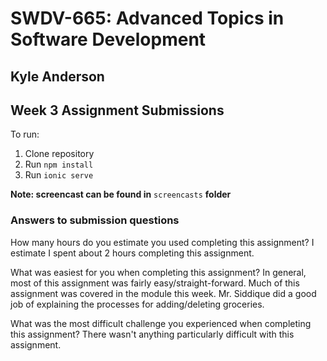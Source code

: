 # SWDV-665: Advanced Topics in Software Development

## Kyle Anderson

## Week 3 Assignment Submissions

To run:
1. Clone repository
2. Run `npm install`
3. Run `ionic serve`

**Note: screencast can be found in** `screencasts` **folder**

### Answers to submission questions

How many hours do you estimate you used completing this assignment?
I estimate I spent about 2 hours completing this assignment.

What was easiest for you when completing this assignment?
In general, most of this assignment was fairly easy/straight-forward. Much of this assignment was covered in the module this week. Mr. Siddique did a good job of explaining the processes for adding/deleting groceries.

What was the most difficult challenge you experienced when completing this assignment?
There wasn't anything particularly difficult with this assignment.
